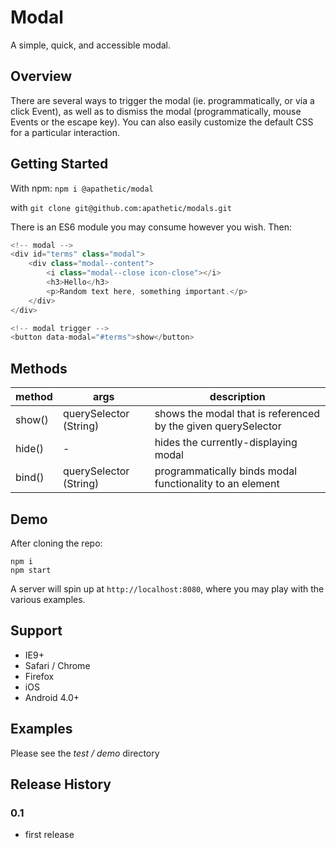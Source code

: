 # Modal

A simple, quick, and accessible modal.

## Overview

There are several ways to trigger the modal (ie. programmatically, or via a click Event), as well as to dismiss the modal (programmatically, mouse Events or the escape key). You can also easily customize the default CSS for a particular interaction.

## Getting Started
With npm: ```npm i @apathetic/modal```

with ```git clone git@github.com:apathetic/modals.git```

There is an ES6 module you may consume however you wish. Then:

```javascript
<!-- modal -->
<div id="terms" class="modal">
	<div class="modal--content">
		<i class="modal--close icon-close"></i>
		<h3>Hello</h3>
		<p>Random text here, something important.</p>
	</div>
</div>

<!-- modal trigger -->
<button data-modal="#terms">show</button>

```

## Methods

| method | args | description |
| ------ | ----------- | ---- |
| show() | querySelector (String) | shows the modal that is referenced by the given querySelector |
| hide() | - | hides the currently-displaying modal |
| bind() | querySelector (String) | programmatically binds modal functionality to an element |

## Demo

After cloning the repo:
```
npm i
npm start
```

A server will spin up at ```http://localhost:8080```, where you may play with the various examples.

## Support
* IE9+
* Safari / Chrome
* Firefox
* iOS
* Android 4.0+

## Examples

Please see the _test / demo_ directory

## Release History

### 0.1
* first release
